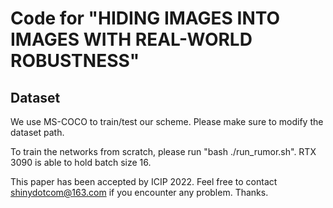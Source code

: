 # Code for "HIDING IMAGES INTO IMAGES WITH REAL-WORLD ROBUSTNESS"

## Dataset

We use MS-COCO to train/test our scheme. Please make sure to modify the dataset path.

To train the networks from scratch, please run "bash ./run_rumor.sh". RTX 3090 is able to hold batch size 16.

This paper has been accepted by ICIP 2022. Feel free to contact shinydotcom@163.com if you encounter any problem. Thanks.
